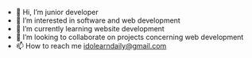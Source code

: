 - 👋 Hi, I’m junior developer
- 👀 I’m interested in software and web development
- 🌱 I’m currently learning website development
- 💞️ I’m looking to collaborate on projects concerning web development
- 📫 How to reach me idolearndaily@gmail.com

<!---
jonahdeveloper/jonahdeveloper is a ✨ special ✨ repository because its `README.md` (this file) appears on your GitHub profile.
You can click the Preview link to take a look at your changes.
--->
